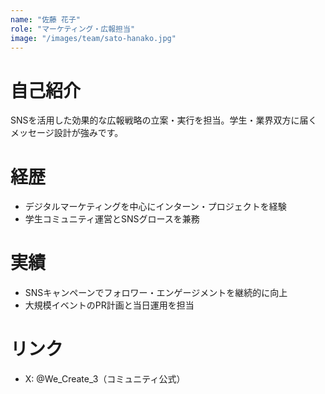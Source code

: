 ```yaml
---
name: "佐藤 花子"
role: "マーケティング・広報担当"
image: "/images/team/sato-hanako.jpg"
---
```


# 自己紹介

SNSを活用した効果的な広報戦略の立案・実行を担当。学生・業界双方に届くメッセージ設計が強みです。

# 経歴

- デジタルマーケティングを中心にインターン・プロジェクトを経験
- 学生コミュニティ運営とSNSグロースを兼務

# 実績

- SNSキャンペーンでフォロワー・エンゲージメントを継続的に向上
- 大規模イベントのPR計画と当日運用を担当

# リンク

- X: @We_Create_3（コミュニティ公式）
